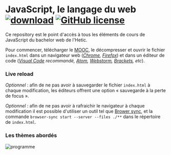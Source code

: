 # JavaScript, le langage du web [![download](https://img.shields.io/badge/télécharger%20-MOOC-brightgreen.svg?style=flat)](https://github.com/yamsellem/hetic.js/raw/master/MOOC.zip) [![GitHub license](https://img.shields.io/badge/licence-GNU-blue.svg)](https://github.com/yamsellem/hetic.js/blob/master/LICENSE.CODE)

Ce repository est le point d'accès à tous les éléments de cours de JavaScript du bachelor web de l'Hetic. 

Pour commencer, télécharger le [MOOC](https://github.com/yamsellem/hetic.js/raw/master/MOOC.zip), le décompresser et ouvrir le fichier `index.html` dans un navigateur web (_[Chrome](https://www.google.com/chrome/), [Firefox](https://www.mozilla.org/firefox/)_) et dans un éditeur de code (_[Visual Code](https://code.visualstudio.com/) recommandé, [Atom](https://atom.io/), [Webstorm](https://www.jetbrains.com/webstorm/), [Brackets](http://brackets.io/), etc_).

### Live reload

_Optionnel_ : afin de ne pas avoir à sauvegarder le fichier `index.html` à chaque modification, les éditeurs offrent une option « sauvegarde à la perte de focus ».

_Optionnel_ : afin de ne pas avoir à rafraichir le navigateur à chaque modification il est possible d'utiliser un outil tel que [Brower sync](https://browsersync.io/), et la commande `browser-sync start --server --files ./**` dans le répertoire de `index.html`.

### Les thèmes abordés

![programme](https://cloud.githubusercontent.com/assets/606754/10275825/e864b920-6b4a-11e5-9c09-3425d925dae2.png)
